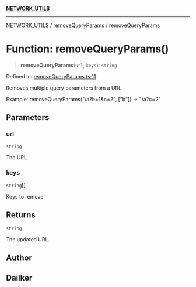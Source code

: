 [**NETWORK_UTILS**](../../README.md)

***

[NETWORK_UTILS](../../README.md) / [removeQueryParams](../README.md) / removeQueryParams

# Function: removeQueryParams()

> **removeQueryParams**(`url`, `keys`): `string`

Defined in: [removeQueryParams.ts:11](https://github.com/dailker/everyutil/blob/cee559aadda9e0c298e06364cba9020e97a8b19b/src/network/removeQueryParams.ts#L11)

Removes multiple query parameters from a URL.

Example: removeQueryParams("/a?b=1&c=2", ["b"]) → "/a?c=2"

## Parameters

### url

`string`

The URL.

### keys

`string`[]

Keys to remove.

## Returns

`string`

The updated URL.

## Author

## Dailker
